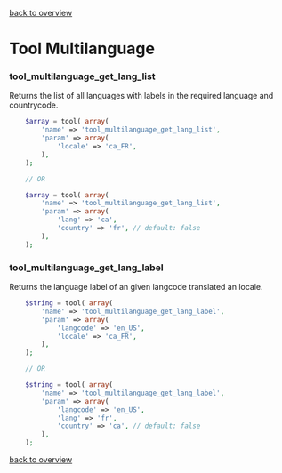 [back to overview](../../README.markdown#initial-functionality)

Tool Multilanguage
===============================

### tool_multilanguage_get_lang_list

Returns the list of all languages with labels in
the required language and countrycode.

````php
	$array = tool( array(
		'name' => 'tool_multilanguage_get_lang_list',
		'param' => array(
			'locale' => 'ca_FR',
		),
	);

	// OR

	$array = tool( array(
		'name' => 'tool_multilanguage_get_lang_list',
		'param' => array(
			'lang' => 'ca',
			'country' => 'fr', // default: false
		),
	);
````

### tool_multilanguage_get_lang_label

Returns the language label of an given langcode translated an locale.

````php
	$string = tool( array(
		'name' => 'tool_multilanguage_get_lang_label',
		'param' => array(
			'langcode' => 'en_US',
			'locale' => 'ca_FR',
		),
	);

	// OR

	$string = tool( array(
		'name' => 'tool_multilanguage_get_lang_label',
		'param' => array(
			'langcode' => 'en_US',
			'lang' => 'fr',
			'country' => 'ca', // default: false
		),
	);

````

[back to overview](../../README.markdown#tools)
